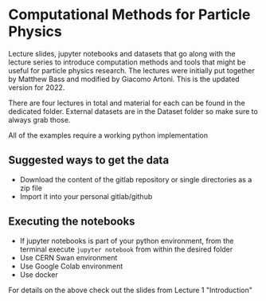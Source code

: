 # Computational Methods for Particle Physics


Lecture slides, jupyter notebooks and datasets that go along with the lecture series to introduce computation methods and tools that might be useful for particle physics research. The lectures were initially put together by Matthew Bass and modified by Giacomo Artoni. This is the updated version for 2022.

There are four lectures in total and material for each can be found in the dedicated folder. External datasets are in the Dataset folder so make sure to always grab those.

All of the examples require a working python implementation 

## Suggested ways to get the data

- Download the content of the gitlab repository or single directories as a zip file
- Import it into your personal gitlab/github

## Executing the notebooks

- If jupyter notebooks is part of your python environment, from the terminal execute `jupyter notebook` from within the desired folder
- Use CERN Swan environment
- Use Google Colab environment
- Use docker

For details on the above check out the slides from Lecture 1 "Introduction"


